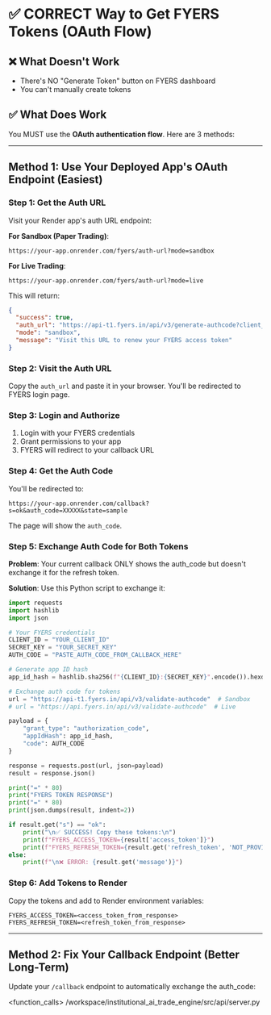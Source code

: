 # ✅ CORRECT Way to Get FYERS Tokens (OAuth Flow)

## ❌ What Doesn't Work
- There's NO "Generate Token" button on FYERS dashboard
- You can't manually create tokens

## ✅ What Does Work
You MUST use the **OAuth authentication flow**. Here are 3 methods:

---

## Method 1: Use Your Deployed App's OAuth Endpoint (Easiest)

### Step 1: Get the Auth URL

Visit your Render app's auth URL endpoint:

**For Sandbox (Paper Trading)**:
```
https://your-app.onrender.com/fyers/auth-url?mode=sandbox
```

**For Live Trading**:
```
https://your-app.onrender.com/fyers/auth-url?mode=live
```

This will return:
```json
{
  "success": true,
  "auth_url": "https://api-t1.fyers.in/api/v3/generate-authcode?client_id=...",
  "mode": "sandbox",
  "message": "Visit this URL to renew your FYERS access token"
}
```

### Step 2: Visit the Auth URL

Copy the `auth_url` and paste it in your browser. You'll be redirected to FYERS login page.

### Step 3: Login and Authorize

1. Login with your FYERS credentials
2. Grant permissions to your app
3. FYERS will redirect to your callback URL

### Step 4: Get the Auth Code

You'll be redirected to:
```
https://your-app.onrender.com/callback?s=ok&auth_code=XXXXX&state=sample
```

The page will show the `auth_code`.

### Step 5: Exchange Auth Code for Both Tokens

**Problem**: Your current callback ONLY shows the auth_code but doesn't exchange it for the refresh token.

**Solution**: Use this Python script to exchange it:

```python
import requests
import hashlib
import json

# Your FYERS credentials
CLIENT_ID = "YOUR_CLIENT_ID"
SECRET_KEY = "YOUR_SECRET_KEY"
AUTH_CODE = "PASTE_AUTH_CODE_FROM_CALLBACK_HERE"

# Generate app ID hash
app_id_hash = hashlib.sha256(f"{CLIENT_ID}:{SECRET_KEY}".encode()).hexdigest()

# Exchange auth code for tokens
url = "https://api-t1.fyers.in/api/v3/validate-authcode"  # Sandbox
# url = "https://api.fyers.in/api/v3/validate-authcode"  # Live

payload = {
    "grant_type": "authorization_code",
    "appIdHash": app_id_hash,
    "code": AUTH_CODE
}

response = requests.post(url, json=payload)
result = response.json()

print("=" * 80)
print("FYERS TOKEN RESPONSE")
print("=" * 80)
print(json.dumps(result, indent=2))

if result.get("s") == "ok":
    print("\n✅ SUCCESS! Copy these tokens:\n")
    print(f"FYERS_ACCESS_TOKEN={result['access_token']}")
    print(f"FYERS_REFRESH_TOKEN={result.get('refresh_token', 'NOT_PROVIDED')}")
else:
    print(f"\n❌ ERROR: {result.get('message')}")
```

### Step 6: Add Tokens to Render

Copy the tokens and add to Render environment variables:
```
FYERS_ACCESS_TOKEN=<access_token_from_response>
FYERS_REFRESH_TOKEN=<refresh_token_from_response>
```

---

## Method 2: Fix Your Callback Endpoint (Better Long-Term)

Update your `/callback` endpoint to automatically exchange the auth_code:

<function_calls>
<invoke name="Read">
<parameter name="path">/workspace/institutional_ai_trade_engine/src/api/server.py